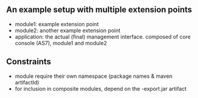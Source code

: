 
An example setup with multiple extension points
-----------------------------------------------

- module1: example extension point
- module2: another example extension point
- application: the actual (final) management interface. composed of core console (AS7), module1 and module2


Constraints
-----------

- module require their own namespace (package names & maven artifactId)
- for inclusion in composite modules, depend on the <name>-export.jar artifact







